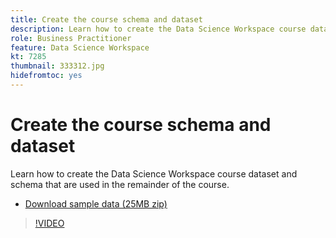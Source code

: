 ```yaml
---
title: Create the course schema and dataset
description: Learn how to create the Data Science Workspace course dataset and schema that are used in the remainder of the course.
role: Business Practitioner
feature: Data Science Workspace
kt: 7285
thumbnail: 333312.jpg
hidefromtoc: yes
---
```

# Create the course schema and dataset

Learn how to create the Data Science Workspace course dataset and schema that are used in the remainder of the course.

* [Download sample data (25MB zip)](../assets/DSW-course-sample-assets.zip)

>[!VIDEO](https://video.tv.adobe.com/v/333312?quality=12&learn=on)


